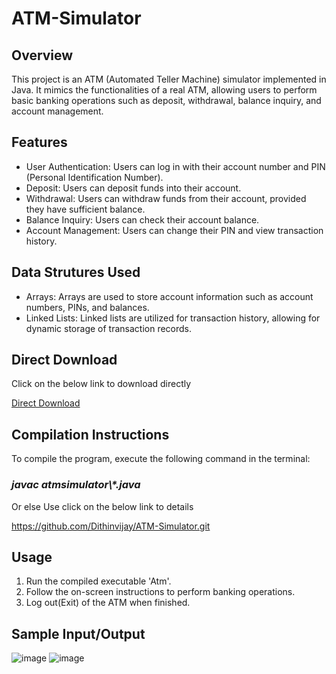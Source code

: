 # ATM-Simulator
<h2>Overview</h2>
<p>This project is an ATM (Automated Teller Machine) simulator implemented in Java. It mimics the functionalities of a real ATM, allowing users to perform basic banking operations such as deposit, withdrawal, balance inquiry, and account management.</p>
<h2>Features</h2>
<ul>
<li>
User Authentication: Users can log in with their account number and PIN (Personal Identification Number).
</li>
<li>
Deposit: Users can deposit funds into their account.
</li>
<li>
Withdrawal: Users can withdraw funds from their account, provided they have sufficient balance.
</li>
<li>
Balance Inquiry: Users can check their account balance.
</li>
<li>
Account Management: Users can change their PIN and view transaction history.
</li>
</ul>
<h2>Data Strutures Used</h2>
<ul>
<li>
Arrays: Arrays are used to store account information such as account numbers, PINs, and balances.
</li>
<li>
Linked Lists: Linked lists are utilized for transaction history, allowing for dynamic storage of transaction records.
</li>
</ul>
<h2>Direct Download</h2>
<p>Click on the below link to download directly</p>
<a href="https://github.com/Dithinvijay/ATM-Simulator/archive/refs/heads/main.zip">Direct Download</a>
<h2>Compilation Instructions</h2>
<p>To compile the program, execute the following command in the terminal:</p>
<h3><b><i>javac atmsimulator\*.java</i></b></h3>
<p>Or else Use click on the below link to details</p>
<a href="https://github.com/Dithinvijay/ATM-Simulator.git">https://github.com/Dithinvijay/ATM-Simulator.git</a>
<h2>Usage</h2>
<ol>
<li>
Run the compiled executable 'Atm'.
</li>
<li>
Follow the on-screen instructions to perform banking operations.
</li>
<li>
Log out(Exit) of the ATM when finished.
</li>
</ol>
<h2>Sample Input/Output</h2>

![image](https://github.com/user-attachments/assets/33db9726-8086-4e94-8a5a-07e3eb7c6e34)
![image](https://github.com/user-attachments/assets/eb105886-9f65-4821-af8d-161b2ec5a196)

